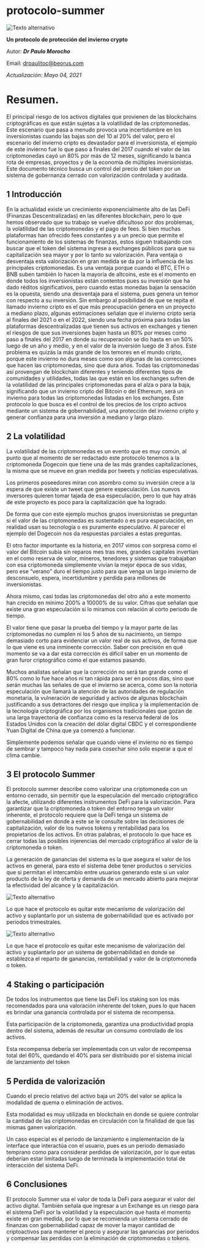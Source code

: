# protocolo-summer

![Texto alternativo](https://github.com/drpauloerc20/protocolo-summer/blob/main/protocol%20summer.svg)


__Un protocolo de protección del invierno crypto__ 
 
Autor: ___Dr Paulo Morocho___ 

Email: drpaulitoc@beorus.com
    
*Actualización: Mayo 04, 2021* 
 
 
# Resumen.

El principal riesgo de los activos digitales que provienen de las blockchains criptográficas es que están sujetas a la volatilidad de las criptomonedas. Este escenario que pasa a menudo provoca una incertidumbre en los inversionistas cuando las bajas son del 10 al 20% del valor, pero el escenario del invierno cripto es devastador para el inversionista, el ejemplo de este invierno fue lo que paso a finales del 2017 cuando el valor de las criptomonedas cayó un 80% por más de 12 meses, significando la banca rota de empresas, proyectos y de la economía de múltiples inversionistas. Este documento técnico busca un control del precio del token por un sistema de gobernanza cerrado con valorización controlada y auditada. 



## 1 	Introducción 
 
En la actualidad existe un crecimiento exponencialmente alto de las DeFi (Finanzas Descentralizadas) en las diferentes blockchain, pero lo que hemos observado que su trabajo se vuelve dificultoso por dos problemas, la volatilidad de las criptomonedas y el pago de fees.
Si bien muchas plataformas han ofrecido fees constantes y a un precio que permite el funcionamiento de los sistemas de finanzas, estos siguen trabajando con buscar que el token del sistema ingrese a exchanges públicos para que su capitalización sea mayor y por lo tanto su valorización.
Para ventaja o desventaja esta valorización en gran medida se da por la influencia de las principales criptomonedas. Es una ventaja porque cuando el BTC, ETH o BNB suben también lo hacen la mayoría de altcoins, este es el momento en donde todos los inversionistas están contentos pues su inversión que ha dado réditos significativos, pero cuando estas monedas bajan la sensación es la opuesta, siendo una desventaja para el sistema, pues genera un temor con respecto a su inversión.
Sin embargo al posibilidad de que se repita el llamado invierno cripto es el que más preocupación genera en un proyecto a mediano plazo, algunas estimaciones señalan que el invierno cripto sería al finales del 2021 o en el 2022, siendo una fecha próxima para todas las plataformas descentralizadas que tienen sus activos en exchanges y tienen el riesgos de que sus inversiones bajen hasta un 80% por meses como paso a finales del 2017 en donde su recuperación se dio hasta en un 50% luego de un año y medio, y en el valor de la inversión luego de 3 años. 
Este problema es quizás la más grande de los temores en el mundo cripto, porque este invierno no dura meses como son algunas de las correcciones que hacen las criptomonedas, sino que dura años.
Todas las criptomonedas así provengan de blockchain diferentes y teniendo diferentes tipos de comunidades y utilidades, todas las que están en los exchanges sufren de la volatilidad de las principales criptomonedas para el alza o para la baja, significando que un invierno cripto del Bitcoin o del Ethereum, será un invierno para todas las criptomonedas listadas en los exchanges.
Este protocolo lo que busca es el control de los precios de los cripto activos mediante un sistema de gobernabilidad, una protección del invierno cripto y generar confianza para una inversión a mediano y largo plazo.

## 2 	La volatilidad  

La volatilidad de las criptomonedas es un evento que es muy común, al punto que al momento de ser redactado este protocolo tenemos a la criptomoneda Dogecoin que tiene una de las más grandes capitalizaciones, la misma que se mueve en gran medida por tweets y noticias especulativas. 

Los primeros poseedores miran con asombro como su inversión crece a la espera de que existe un tweet que genere especulación. Los nuevos inversores quieren tomar tajada de esa especulación, pero lo que hay atrás de este proyecto es poco para la capitalización que ha logrado.

De forma que con este ejemplo muchos grupos inversionistas se preguntan si el valor de las criptomonedas es sustentado o es pura especulación, en realidad usan su tecnología o es puramente especulativo.  Al parecer el ejemplo del Dogecoin nos da respuestas parciales a estas preguntas.

El otro factor importante es la historia, en 2017 vimos con sorpresa como el valor del Bitcoin subía sin reparos mes tras mes, grandes capitales invertían en el como reserva de valor, mineros, tenedores y sistemas que trabajaban con esa criptomoneda simplemente vivían la mejor época de sus vidas, pero ese “verano” duro el tiempo justo para que venga un largo invierno de desconsuelo, espera, incertidumbre y perdida para millones de inversionistas.

Ahora mismo, casi todas las criptomonedas del otro año a este momento han crecido en mínimo 200% a 10000% de su valor. Cifras que señalan que existe una gran especulación si lo miramos con relación al corto periodo de tiempo.

El valor tiene que pasar la prueba del tiempo y la mayor parte de las criptomonedas no cumplen ni los 5 años de su nacimiento, un tiempo demasiado corto para evidenciar un valor real de sus activos, de forma que lo que viene es una inminente corrección. Saber con precisión en qué momento se va a dar esta corrección es difícil saber en un momento de gran furor criptográfico como el que estamos pasando.

Muchos analistas señalan que la corrección no será tan grande como el 80% como lo fue hace años ni tan rápida para ser en pocos días, sino que serán muchas las señales de que el invierno se acerca, como son la notoria especulación que llamará la atención de las autoridades de regulación monetaria, la vulneración de seguridad y activos de algunas blockchain justificando a sus detractores del riesgo que implica y la implementación de la tecnología criptográfica por los organismos tradicionales que gozan de una larga trayectoria de confianza como es la reserva federal de los Estados Unidos con la creación del dólar digital CBDC y el correspondiente Yuan Digital de China que ya comenzó a funcionar.

Simplemente podemos señalar que cuando viene el invierno no es tiempo de sembrar y tampoco hay nada para cosechar sino solo esperar a que el clima cambie. 


## 3 	El protocolo Summer  
 


El protocolo summer describe como valorizar una criptomoneda con un entorno cerrado, sin permitir que la especulación del mercado criptográfico la afecte, utilizando diferentes instrumentos DeFi para la valorización. Para garantizar que la criptomoneda o token del entorno tenga un valor inherente, el protocolo requiere que la DeFi tenga un sistema de gobernabilidad en donde a este se le consulte sobre las decisiones de capitalización, valor de los nuevos tokens y rentabilidad para los propietarios de los activos. En otras palabras, el protocolo lo que hace es cerrar todas las posibles injerencias del mercado criptográfico al valor de la criptomoneda o token.

La generación de ganancias del sistema es la que asegura el valor de los activos en general, para esto el sistema debe tener productos o servicios que si permitan el intercambio entre usuarios generando este si un valor producto de la ley de oferta y demanda de un mercado abierto para mejorar la efectividad del alcance y la capitalización. 

![Texto alternativo](https://github.com/drpauloerc20/protocolo-summer/blob/main/protocolo-summer1.png)
 	 

 
Lo que hace el protocolo es quitar este mecanismo de valorización del activo y suplantarlo por un sistema de gobernabilidad que es activado por periodos trimestrales.

![Texto alternativo](https://github.com/drpauloerc20/protocolo-summer/blob/main/protocolo-summer1.png)


 
Lo que hace el protocolo es quitar este mecanismo de valorización del activo y suplantarlo por un sistema de gobernabilidad en donde se establezca el reparto de ganancias, rentabilidad y valor de la criptomoneda o token. 

## 4 Staking o participación
 
De todos los instrumentos que tiene las DeFi los staking son los más recomendados para una valoración inherente del token, pues lo que hacen es brindar una ganancia controlada por el sistema de recompensa. 

Esta participación de la criptomoneda, garantiza una productividad propia dentro del sistema, además de resultar un consumo controlado de los activos.

Esta recompensa debería ser implementada con un valor de recompensa total del 60%, quedando el 40% para ser distribuido por el sistema inicial de lanzamiento del token


## 5 	Perdida de valorización 
 
Cuando el precio relativo del activo baja un 20% del valor se aplica la modalidad de quema o eliminación de activos.

Esta modalidad es muy utilizada en blockchain en donde se quiere controlar la cantidad de las criptomonedas en circulación con la finalidad de que las mismas ganen valorización.

Un caso especial es el periodo de lanzamiento e implementación de la interface que interactúa con el usuario, pues es un periodo demasiado temprano como para considerar perdidas de valorización, por lo que estas deberían estar limitadas luego de terminada la implementación total de interacción del sistema DeFi. 
 
## 6 Conclusiones 
 
El protocolo Summer usa el valor de toda la DeFi para asegurar el valor del activo digital. También señala que ingresar a un Exchange es un riesgo para el sistema DeFi por la volatilidad y la especulación que hasta el momento existe en gran medida, por lo que se recomienda un sistema cerrado de finanzas con gobernabilidad capaz de mover la mayor cantidad de criptoactivos para mantener el precio y asegurar las ganancias por periodos y compensar las perdidas con la eliminación de criptomonedas o tokens. 



 

